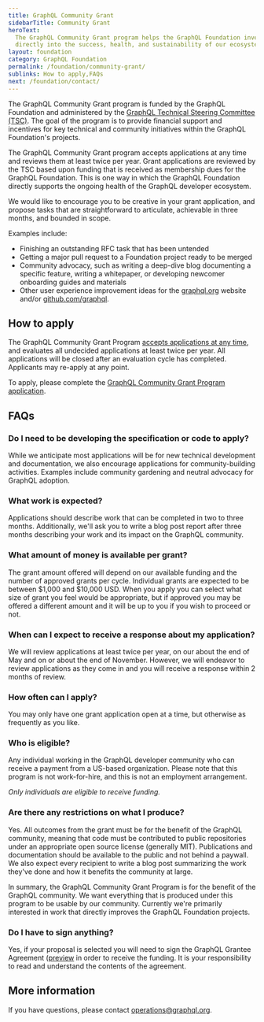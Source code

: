 ```yaml
---
title: GraphQL Community Grant
sidebarTitle: Community Grant
heroText:
  The GraphQL Community Grant program helps the GraphQL Foundation invest
  directly into the success, health, and sustainability of our ecosystem.
layout: foundation
category: GraphQL Foundation
permalink: /foundation/community-grant/
sublinks: How to apply,FAQs
next: /foundation/contact/
---
```


The GraphQL Community Grant program is funded by the GraphQL Foundation and
administered by the [GraphQL Technical Steering Committee (TSC)][tsc]. The goal
of the program is to provide financial support and incentives for key technical
and community initiatives within the GraphQL Foundation's projects.

The GraphQL Community Grant program accepts applications at any time and reviews
them at least twice per year. Grant applications are reviewed by the TSC based
upon funding that is received as membership dues for the GraphQL Foundation.
This is one way in which the GraphQL Foundation directly supports the ongoing
health of the GraphQL developer ecosystem.

We would like to encourage you to be creative in your grant application, and
propose tasks that are straightforward to articulate, achievable in three
months, and bounded in scope.

Examples include:

- Finishing an outstanding RFC task that has been untended
- Getting a major pull request to a Foundation project ready to be merged
- Community advocacy, such as writing a deep-dive blog documenting a specific
  feature, writing a whitepaper, or developing newcomer onboarding guides and
  materials
- Other user experience improvement ideas for the [graphql.org][] website and/or
  [github.com/graphql][].

## How to apply

The GraphQL Community Grant Program [accepts applications at any
time][application-form], and evaluates all undecided applications at least twice
per year. All applications will be closed after an evaluation cycle has
completed. Applicants may re-apply at any point.

To apply, please complete the [GraphQL Community Grant Program
application][application-form].

## FAQs

### Do I need to be developing the specification or code to apply?

While we anticipate most applications will be for new technical development and
documentation, we also encourage applications for community-building activities.
Examples include community gardening and neutral advocacy for GraphQL adoption.

### What work is expected?

Applications should describe work that can be completed in two to three months.
Additionally, we'll ask you to write a blog post report after three months
describing your work and its impact on the GraphQL community.

### What amount of money is available per grant?

The grant amount offered will depend on our available funding and the number of
approved grants per cycle. Individual grants are expected to be between $1,000
and $10,000 USD. When you apply you can select what size of grant you feel would
be appropriate, but if approved you may be offered a different amount and it
will be up to you if you wish to proceed or not.

### When can I expect to receive a response about my application?

We will review applications at least twice per year, on our about the end of May
and on or about the end of November. However, we will endeavor to review
applications as they come in and you will receive a response within 2 months of
review.

### How often can I apply?

You may only have one grant application open at a time, but otherwise as
frequently as you like.

### Who is eligible?

Any individual working in the GraphQL developer community who can receive a
payment from a US-based organization. Please note that this program is not
work-for-hire, and this is not an employment arrangement.

_Only individuals are eligible to receive funding._

### Are there any restrictions on what I produce?

Yes. All outcomes from the grant must be for the benefit of the GraphQL
community, meaning that code must be contributed to public repositories under an
appropriate open source license (generally MIT). Publications and documentation
should be available to the public and not behind a paywall. We also expect every
recipient to write a blog post summarizing the work they've done and how it
benefits the community at large.

In summary, the GraphQL Community Grant Program is for the benefit of the
GraphQL community. We want everything that is produced under this program to be
usable by our community. Currently we're primarily interested in work that
directly improves the GraphQL Foundation projects.

### Do I have to sign anything?

Yes, if your proposal is selected you will need to sign the GraphQL Grantee
Agreement ([preview][agreement-preview] in order to receive the funding. It is
your responsibility to read and understand the contents of the agreement.

## More information

If you have questions, please contact [operations@graphql.org][].

[tsc]: https://github.com/graphql/graphql-wg/blob/main/GraphQL-TSC.md
[graphql.org]: https://graphql.org
[github.com/graphql]: https://github.com/graphql
[operations@graphql.org]: mailto:operations@graphql.org
[agreement-preview]: https://grantee-agreement-preview.graphql.org
[application-form]: https://grant-application.graphql.org
